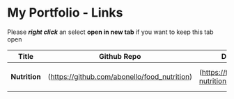 # My Portfolio - Links
Please ***right click*** an select **open in new tab** if you want to keep this tab open

| Title | Github Repo | Deployment | Technologies | Notes |
|-------|-------------|----------|----|-----|
|**Nutrition**| (https://github.com/abonello/food_nutrition) | (https://food-nutrition.herokuapp.com/) | javascript, mongoDb, d3.js | work in progress |


